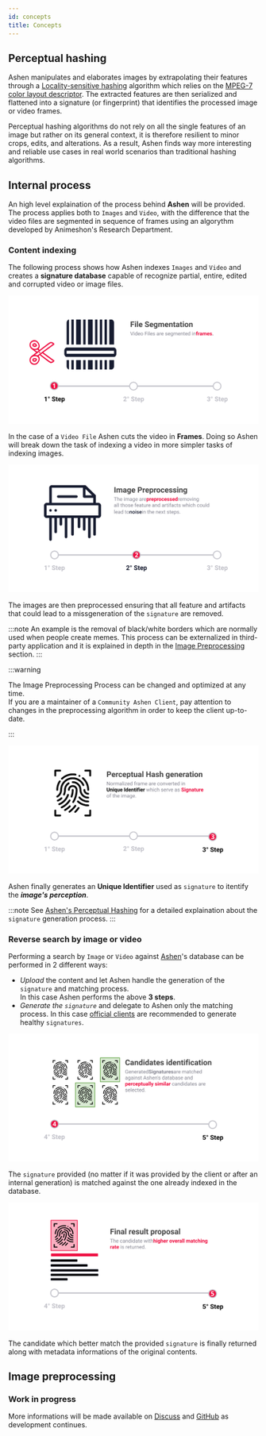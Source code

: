 ```yaml
---
id: concepts
title: Concepts
---
```


## Perceptual hashing

Ashen manipulates and elaborates images by extrapolating their features through a [Locality-sensitive hashing](https://en.wikipedia.org/wiki/Locality-sensitive_hashing) algorithm which relies on the [MPEG-7 color layout descriptor](https://ieeexplore.ieee.org/document/959135). The extracted features are then serialized and flattened into a signature (or fingerprint) that identifies the processed image or video frames.

Perceptual hashing algorithms do not rely on all the single features of an image but rather on its general context, it is therefore resilient to minor crops, edits, and alterations. As a result, Ashen finds way more interesting and reliable use cases in real world scenarios than traditional hashing algorithms.

## Internal process
An high level explaination of the process behind **Ashen** will be provided. The process applies both to `Images` and `Video`, with the difference that the video files are segmented in sequence of frames using an algorythm developed by Animeshon's Research Department.

### Content indexing
The following process shows how Ashen indexes `Images` and `Video` and creates a **signature database** capable of recognize partial, entire, edited and corrupted video or image files.

![Ashen Indexing Step 1](assets/ashen-index-1.svg)

In the case of a `Video File` Ashen cuts the video in **Frames**. Doing so Ashen will break down the task of indexing a video in more simpler tasks of indexing images.

![Ashen Indexing Step 2](assets/ashen-index-2.svg)

The images are then preprocessed ensuring that all feature and artifacts that could lead to a missgeneration of the `signature` are removed.   

:::note
An example is the removal of black/white borders which are normally used when people create memes.
This process can be externalized in third-party application and it is explained in depth in the [Image Preprocessing](/docs/ashen/concepts#image-preprocessing) section.
:::


:::warning

The Image Preprocessing Process can be changed and optimized at any time.  
If you are a maintainer of a `Community Ashen Client`, pay attention to changes in the preprocessing algorithm in order to keep the client up-to-date.

:::

![Ashen Indexing Step 3](assets/ashen-index-3.svg)

Ashen finally generates an **Unique Identifier** used as `signature` to itentify the ***image's perception***.

:::note
See [Ashen's Perceptual Hashing](/docs/ashen/concepts#ashens-perceptual-hashing) for a detailed explaination about the `signature` generation process.
:::

### Reverse search by image or video
Performing a search by `Image` or `Video` against [Ashen](/docs/ashen/introduction)'s database can be performed in 2 different ways:

* *Upload* the content and let Ashen handle the generation of the `signature` and matching process.  
In this case Ashen performs the above **3 steps**.
* *Generate the `signature`* and delegate to Ashen only the matching process. In this case [official clients](/docs/ashen/sdk/quickstarts) are recommended to generate healthy `signatures`.


![Ashen Search Step 1](assets/ashen-search-1.svg)

The `signature` provided (no matter if it was provided by the client or after an internal generation) is matched against the one already indexed in the database.

![Ashen Search Step 2](assets/ashen-search-2.svg)

The candidate which better match the provided `signature` is finally returned along with metadata informations of the original contents.

## Image preprocessing

### Work in progress

More informations will be made available on [Discuss](https://discuss.animeshon.com) and [GitHub](https://github.com/animeshon) as development continues.
